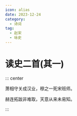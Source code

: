 ```yaml
---
icon: alias
date: 2023-12-24
category:
  - 诗词
tag:
  - 赵宋
  - 咏史
---
```


# 读史二首(其一)

<!-- more -->

::: center

萧相守关成汉业，穆之一死宋班师。

赫连拓跋非难取，天意从来未易知。

:::